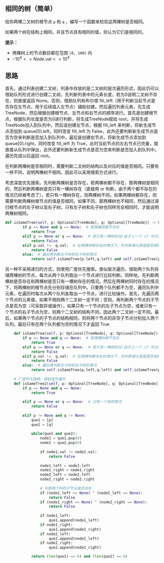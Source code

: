 ## 相同的树（简单）

给你两棵二叉树的根节点 `p` 和 `q` ，编写一个函数来检验这两棵树是否相同。

如果两个树在结构上相同，并且节点具有相同的值，则认为它们是相同的。

**提示：**

- 两棵树上的节点数目都在范围 `[0, 100]` 内
- $-10^4 <= Node.val <= 10^4$

## 思路

首先，通过列表创建二叉树，列表中存放的是二叉树的层次遍历形式，因此仍可以借助队列形式进行创建二叉树。先判断列表中的元素长度，若为0说明二叉树不存在，则直接返回 None。否则，借助队列和布尔值 fill_left（用于判断当前节点是否存在左节点，用于后续插入左节点）辅助创建。然后遍历列表元素，先生成 TreeNode，然后根据创建根节点、左节点和右节点的顺序进行。首先是创建根节点，根据队列长度是否为0进行判断，将生成TreeNode赋给 root，并将生成TreeNode加入到队列中。然后说创建左节点，根据 fill_left 来判断，将新生成节点添加到 queue[0].left，同时改变 fill_left 为 False，此外还要判断新生成节点是否为空来判断是否加入到队列中。最后是创建右节点，将新生成节点添加到 queue[0].right，同时改变 fill_left 为 True，此时当前节点的左右节点已完备，就直接从队列中弹出，此外还要判断新生成节点是否为空来判断是否加入到队列中。遍历完成以后返回 root。

在判断两棵树是否相同时，需要判断二叉树的结构以及对应的值是否相同。只要有一样不同，说明两棵树不相同。因此可以采用搜索方式进行。

考虑深度优先搜索。先判断两棵树是否存在，若两棵树都不存在，那两棵树是相同的，然后判断两棵树是否只有一棵树存在（直接用 or 判断，由于两个都不存在的情况已经被考虑了），若只有一棵树存在，则两棵树不同。如果两棵树都存在，则需要判断两棵树根节点的值是否相同，如果不同，那两棵树也不相同，然后通过递归根节点的左子树以及右子树。只有左子树和右子树也同样完全相同时，才能说明两棵树相同。

```python
def isSameTree(self, p: Optional[TreeNode], q: Optional[TreeNode]) -> bool:
        if p == None and q == None:  # 若两棵树都不存在
            return True
        elif p == None or q == None:  # 若只有一棵树存在(由于上一个 if 中已经包含了该判断中1&&1的情况，因此这个 if 中只存在 一棵树存在的情况)
            return False
        elif p.val !=  q.val:  # 在两棵树都存在的情况下，先判断根元素值是否相同
            return False
        else:  # 最后再判断左子树和右子树的情况
            return self.isSameTree(p.left,q.left) and self.isSameTree(p.right,q.right)
```

另一种不采用递归的方式，则使用广度优先搜索。类似层次遍历，借助两个队列存储两棵树的节点，每次从两个队列取出一个节点进行比较判断。同样地，先判断两棵树是否存在和两棵树是否只有一棵树存在的情况。然后在两棵树同时存在的情况下，将两棵树的根节点先分别存储在队列中。只要两个队列都不为空，遍历队列中元素，在遍历时每次从两个队列各取出一个节点，进行比较操作。首先，先遍历两个节点的元素值，如果不相则两个二叉树一定不同；否则，再判断两个节点的子节点是否为空（可采取异或操作），如果只有一个节点的左子节点为空，或者只有一个节点的右子节点为空，则两个二叉树的结构不同，因此两个二叉树一定不同。最后，如果两个节点的子节点的结构相同，则将两个节点的非空子节点分别加入两个队列。最后只有在两个队列都为空的情况下才返回 True

```python
    def isSameTree(self, p: Optional[TreeNode], q: Optional[TreeNode]) -> bool:
        if p == None and q == None:  # 若两棵树都不存在
            return True
        elif p == None or q == None:  # 若只有一棵树存在(由于上一个 if 中已经包含了该判断中1&&1的情况，因此这个 if 中只存在 一棵树存在的情况)
            return False
        elif p.val !=  q.val:  # 在两棵树都存在的情况下，先判断根元素值是否相同
            return False
        else:  # 最后再判断左子树和右子树的情况
            return self.isSameTree(p.left,q.left) and self.isSameTree(p.right,q.right)
    
    # 广度优先搜索，借助层次遍历
    def isSameTree2(self, p: Optional[TreeNode], q: Optional[TreeNode]) -> bool:
        if p == None and q == None:
            return True
        
        elif p == None or q == None:  # 只有一个树的情况
            return False
        
        elif p != None and q != None:
            que1 = [p]
            que2 = [q]
            
            while(que1 and que2):
                node1 = que1.pop(0)
                node2 = que2.pop(0)
                
                if node1.val != node2.val:
                    return False
                
                node1_left = node1.left
                node1_right = node1.right
                node2_left = node2.left
                node2_right = node2.right
                
                # 判断两个树的子节点是否存在
                if (node1_left == None) ^ (node2_left == None):
                    return False
                if (node1_right == None) ^ (node2_right == None):
                    return False
                
                if node1_left:
                    que1.append(node1_left)
                if node1_right:
                    que1.append(node1_right)
                if node2_left:
                    que2.append(node2_left)
                if node2_right:
                    que2.append(node2_right)

            return (len(que1) == 0) and (len(que2) == 0)  
```

